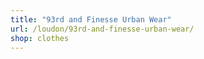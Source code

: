 ```yaml
---
title: "93rd and Finesse Urban Wear"
url: /loudon/93rd-and-finesse-urban-wear/
shop: clothes
---
```

